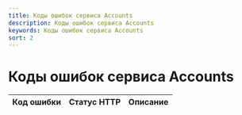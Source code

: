 ```yaml
---
title: Коды ошибок сервиса Accounts
description: Коды ошибок сервиса Accounts
keywords: Коды ошибок сервиса Accounts
sort: 2
---
```


# Коды ошибок сервиса Accounts

|Код ошибки | Статус HTTP | Описание|
|---|---|---|
